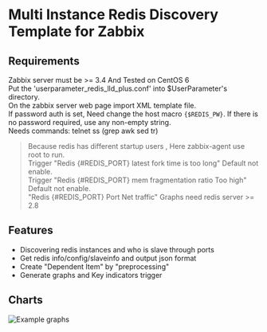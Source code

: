 Multi Instance Redis Discovery Template for Zabbix
======

Requirements
------
Zabbix server must be >= 3.4 And Tested on CentOS 6    
Put the 'userparameter_redis_lld_plus.conf' into $UserParameter's directory.    
On the zabbix server web page import XML template file.    
If password auth is set, Need change the host macro `{$REDIS_PW}`. If there is no password required, use any non-empty string.    
Needs commands: telnet ss (grep awk sed tr)    
> Because redis has different startup users , Here  zabbix-agent use root to run.    
> Trigger "Redis {#REDIS_PORT} latest fork time is too long" Default not enable.    
> Trigger "Redis {#REDIS_PORT} mem fragmentation ratio Too high" Default not enable.     
> "Redis {#REDIS_PORT} Port Net traffic"  Graphs need redis server >= 2.8    

Features
------
* Discovering redis instances and who is slave through ports
* Get redis info/config/slaveinfo and output json format
* Create "Dependent Item" by "preprocessing"
* Generate graphs and Key indicators trigger
    
Charts
------
![Example graphs](https://github.com/cuimingkun/zbx_tem_redis/blob/master/graphs.png)


